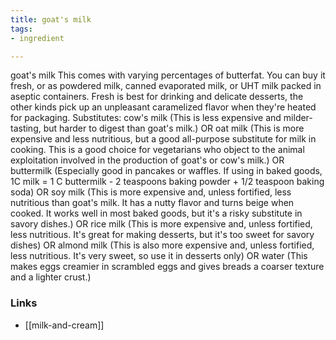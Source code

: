 ```yaml
---
title: goat's milk
tags:
- ingredient

---
```

goat's milk This comes with varying percentages of butterfat. You can buy it fresh, or as powdered milk, canned evaporated milk, or UHT milk packed in aseptic containers. Fresh is best for drinking and delicate desserts, the other kinds pick up an unpleasant caramelized flavor when they're heated for packaging. Substitutes: cow's milk (This is less expensive and milder-tasting, but harder to digest than goat's milk.) OR oat milk (This is more expensive and less nutritious, but a good all-purpose substitute for milk in cooking. This is a good choice for vegetarians who object to the animal exploitation involved in the production of goat's or cow's milk.) OR buttermilk (Especially good in pancakes or waffles. If using in baked goods, 1C milk = 1 C buttermilk - 2 teaspoons baking powder + 1/2 teaspoon baking soda) OR soy milk (This is more expensive and, unless fortified, less nutritious than goat's milk. It has a nutty flavor and turns beige when cooked. It works well in most baked goods, but it's a risky substitute in savory dishes.) OR rice milk (This is more expensive and, unless fortified, less nutritious. It's great for making desserts, but it's too sweet for savory dishes) OR almond milk (This is also more expensive and, unless fortified, less nutritious. It's very sweet, so use it in desserts only) OR water (This makes eggs creamier in scrambled eggs and gives breads a coarser texture and a lighter crust.)

### Links

* [[milk-and-cream]]

